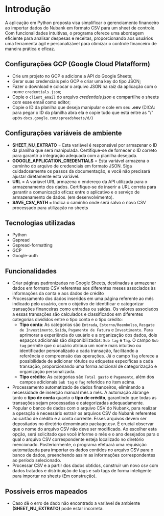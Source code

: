 # Introdução

A aplicação em Python proposta visa simplificar o gerenciamento financeiro ao importar dados do Nubank em formato CSV para um sheet de controle. Com funcionalidades intuitivas, o programa oferece uma abordagem eficiente para analisar despesas e receitas, proporcionando aos usuários uma ferramenta ágil e personalizável para otimizar o controle financeiro de maneira prática e eficaz.

## Configurações GCP (Google Cloud Platafform)
- Crie um projeto no GCP e adicione a API do Google Sheets;
- Gerar suas credenciais pelo GCP e criar uma key do tipo JSON;
- Fazer o download e colocar o arquivo JSON na raiz da aplicação com o nome `credentials.json`;
- Copie o `client_email` do arquivo *credentials.json* e compartilhe o sheets com esse email como editor;
- Copie o ID da planilha que deseja manipular e cole em seu **.env** (DICA: para pegar o ID da planilha abra ela e copie tudo que está entre as "/" após `docs.google.com/spreadsheets/d/`)

## Configurações variáveis de ambiente
- **SHEET_NU_EXTRATO** = Esta variável é responsável por armazenar o ID da planilha que será manipulada. Certifique-se de fornecer o ID correto para garantir a integração adequada com a planilha desejada.
- **GOOGLE_APPLICATION_CREDENTIALS** = Esta variável armazena o caminho do arquivo de credenciais em formato JSON. Siga cuidadosamente os passos da documentação, e você não precisará ajustar diretamente esta variável.
- **URL** = A variável URL armazena o endereço da API utilizada para o armazenamento dos dados. Certifique-se de inserir a URL correta para garantir a comunicação eficaz entre o aplicativo e o serviço de armazenamento de dados. (em desenvolvimento).
- **SAVE_CSV_PATH** = Indica o caminho onde será salvo o novo CSV processado para utilização no sheets

## Tecnologias utilizadas
- Python
- Gspread
- Gspread-formatting
- GCP
- Google-auth

## Funcionalidades
- Criar páginas padronizadas no Google Sheets, destinadas a armazenar dados em formato CSV referentes aos diferentes meses associados às informações da conta e aos dados de crédito
- Processamento dos dados inseridos em uma página referente ao mês indicado pelo usuário, com o objetivo de identificar e categorizar transações financeiras como entradas ou saídas. Os valores associados a essas transações são calculados e classificados em diferentes categorias divididos entre o tipo conta e o tipo crédito:
  - **Tipo conta**: As categorias são `Entrada`, `Estorno/Reembolso`, `Resgate de Investimento`, `Saída`, `Pagamento de Fatura` e `Investimento`. Para aprimorar a experiência do usuário e a organização dos dados, dois espaços adicionais são disponibilizados: `Sub tag` e `Tag`. O campo `Sub tag` permite que o usuário atribua um nome mais intuitivo ou identificador personalizado a cada transação, facilitando a referência e compreensão das operações. Já o campo `Tag` oferece a possibilidade de adicionar rótulos ou etiquetas específicas a cada transação, proporcionando uma forma adicional de categorização e organização personalizada.
  - **Tipo crédito**: As categorias são `Total gasto` e `Pagamento`, além dos campos adicionais `Sub tag` e `Tag` referidos no item acima.
- Processamento automatizado de dados financeiros, eliminando a necessidade de inserção manual mês a mês. A automação abrange tanto o **tipo de conta** quanto o **tipo de crédito**, garantindo que todas as transações sejam processadas e categorizadas adequadamente.
- Popular o banco de dados com o arquivo CSV do Nubank, para realizar a operação é necessário extrair os arquivos CSV do Nubank referentes ao cartão de crédito e à conta corrente. Esses arquivos devem ser depositados no diretório denominado package.csv. É crucial observar que o nome do arquivo CSV não deve ser modificado. Ao escolher esta opção, será solicitado que você informe o mês e o ano desejados para o qual o arquivo CSV correspondente esteja localizado no diretório mencionado. Posteriormente, o programa efetuará uma requisição automatizada para importar os dados contidos no arquivo CSV para o banco de dados, preenchendo assim as informações correspondentes ao período selecionado.
- Processar CSV e a partir dos dados obtidos, construir um novo csv com dados tratados e distribuição de tags e sub tags de forma inteligente para importar no sheets (Em construção).

## Possíveis erros mapeados
- Caso dê o erro de dado não encontrado a variável de ambiente **(SHEET_NU_EXTRATO)** pode estar incorreta.